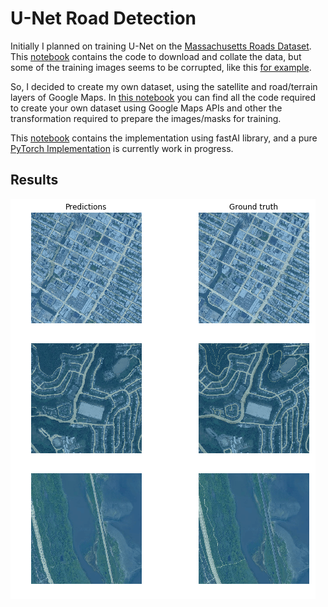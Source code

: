 # U-Net Road Detection
Initially I planned on training U-Net on the [Massachusetts Roads Dataset](https://www.cs.toronto.edu/~vmnih/data/). This  [notebook](get_MA_road_data.ipynb) contains the code to download and collate the data, but some of the training images seems to be corrupted, like this [for example](http://www.cs.toronto.edu/~vmnih/data/mass_roads/train/sat/11278645_15.tiff).

So, I decided to create my own dataset, using the satellite and road/terrain layers of Google Maps. In [this notebook](get_GMaps_data.ipynb) you can find all the code required to create your own dataset using Google Maps APIs and other the transformation required to prepare the images/masks for training.

This [notebook](U-Net_FastAI.ipynb) contains the implementation using fastAI library, and a pure [PyTorch Implementation](U-Net_PyTorch.ipynb) is currently work in progress.

## Results
![Results](/images/result.png)
